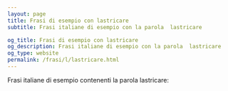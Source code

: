 ```yaml
---
layout: page
title: Frasi di esempio con lastricare 
subtitle: Frasi italiane di esempio con la parola  lastricare

og_title: Frasi di esempio con lastricare 
og_description: Frasi italiane di esempio con la parola  lastricare
og_type: website
permalink: /frasi/l/lastricare.html
---
```


Frasi italiane di esempio contenenti la parola lastricare:


